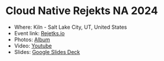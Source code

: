 # Cloud Native Rejekts NA 2024

- Where: Kiln - Salt Lake City, UT, United States
- Event link: [Rejetks.io](https://cloud-native.rejekts.io/)
- Photos: [Album](/images/Cloud%20Native%20Rejekts%20NA%202024)
- Video: [Youtube](https://www.youtube.com/live/M1R05c1pWmc?si=PDHwQ8n3uGaQFT_f&t=10658)
- Slides: [Google Slides Deck](https://docs.google.com/presentation/d/1XV0G42qlkaKag9JRtvFm1G5jBI_1h9sTx1kOLlaJd0Y/edit#slide=id.g35f391192_00)
